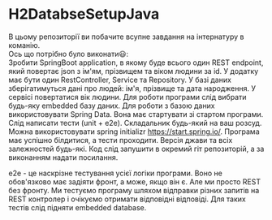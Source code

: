 # H2DatabseSetupJava
В цьому репозиторії ви побачите всупне завдання на інтернатуру в команію.<br />
Ось що потрібно було виконати:smiley::<br />
Зробити SpringBoot application, в якому буде всього один REST endpoint, який повертає json з ім'ям, прізвищем та віком людини за id. У додатку має бути один RestController, Service та Repository. У базі даних зберігатимуться дані про людей: ім'я, прізвище та дата народження. У сервісі повертатися вік людини. Для роботи програми слід вибрати будь-яку embedded базу даних. Для роботи з базою даних використовувати Spring Data. Вона має стартувати зі стартом програми. Слід написати тести (unit + e2e). Складальник будь-який на ваш розсуд. Можна використовувати spring initializr https://start.spring.io/. Програма має успішно білдитися, а тести проходити. Версія джави та всіх залежностей будь-які. Код слід запушити в окремий гіт репозиторій, а за виконанням надати посилання.

е2e - це наскрізне тестування усієї логіки програми. Воно не обов'язково має задіяти фронт, а може, якщо він є. Але ми просто REST без фронту. Ми тестуємо програму шляхом відправки різних запитів на REST контролер і очікуємо отримати відповідні відповіді. Для таких тестів слід підняти embedded database.

